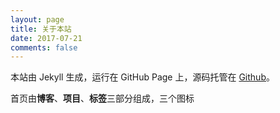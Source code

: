 ```yaml
---
layout: page
title: 关于本站
date: 2017-07-21
comments: false
---
```

    
本站由 Jekyll 生成，运行在 GitHub Page 上，源码托管在 [Github](https://github.com/zouyongzou/zouyongzou.github.io)。

首页由**博客**、**项目**、**标签**三部分组成，三个图标